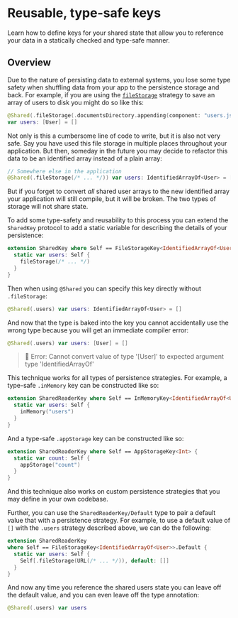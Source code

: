 # Reusable, type-safe keys

Learn how to define keys for your shared state that allow you to reference your data in a statically
checked and type-safe manner.

## Overview

Due to the nature of persisting data to external systems, you lose some type safety when shuffling
data from your app to the persistence storage and back. For example, if you are using the
[`fileStorage`](<doc:SharedReaderKey/fileStorage(_:decoder:encoder:)>) strategy to save an array of
users to disk you might do so like this:

```swift
@Shared(.fileStorage(.documentsDirectory.appending(component: "users.json"))) 
var users: [User] = []
```

Not only is this a cumbersome line of code to write, but it is also not very safe. Say you have used
this file storage in multiple places throughout your application. But then, someday in the future 
you may decide to refactor this data to be an identified array instead of a plain array:

```swift
// Somewhere else in the application
@Shared(.fileStorage(/* ... */)) var users: IdentifiedArrayOf<User> = []
```

But if you forget to convert _all_ shared user arrays to the new identified array your application
will still compile, but it will be broken. The two types of storage will not share state.

To add some type-safety and reusability to this process you can extend the ``SharedKey`` protocol to
add a static variable for describing the details of your persistence:

```swift
extension SharedKey where Self == FileStorageKey<IdentifiedArrayOf<User>> {
  static var users: Self {
    fileStorage(/* ... */)
  }
}
```

Then when using `@Shared` you can specify this key directly without `.fileStorage`:

```swift
@Shared(.users) var users: IdentifiedArrayOf<User> = []
```

And now that the type is baked into the key you cannot accidentally use the wrong type because you
will get an immediate compiler error:

```swift
@Shared(.users) var users: [User] = []
```

> 🛑 Error: Cannot convert value of type '[User]' to expected argument type
> 'IdentifiedArrayOf<User>'

This technique works for all types of persistence strategies. For example, a type-safe `.inMemory`
key can be constructed like so:

```swift
extension SharedReaderKey where Self == InMemoryKey<IdentifiedArrayOf<User>> {
  static var users: Self {
    inMemory("users")
  }
}
```

And a type-safe `.appStorage` key can be constructed like so:

```swift
extension SharedReaderKey where Self == AppStorageKey<Int> {
  static var count: Self {
    appStorage("count")
  }
}
```

And this technique also works on custom persistence strategies that you may define in your own 
codebase.

Further, you can use the ``SharedReaderKey/Default`` type to pair a default value that with a
persistence strategy. For example, to use a default value of `[]` with the `.users` strategy
described above, we can do the following:

```swift
extension SharedReaderKey
where Self == FileStorageKey<IdentifiedArrayOf<User>>.Default {
  static var users: Self {
    Self[.fileStorage(URL(/* ... */)), default: []]
  }
}
```

And now any time you reference the shared users state you can leave off the default value, and
you can even leave off the type annotation:

```swift
@Shared(.users) var users
```
